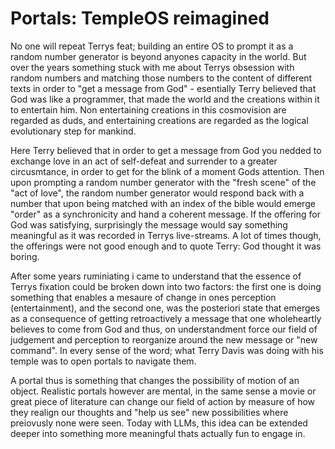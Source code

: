 

# Portals: TempleOS reimagined


No one will repeat Terrys feat; building an entire OS to prompt it as a random number generator is beyond anyones capacity in the world. But over the years something stuck with me about Terrys obsession with random numbers and matching those numbers to the content of different texts in order to "get a message from God" - esentially Terry believed that God was like a programmer, that made the world and the creations within it to entertain him. Non entertaining creations in this cosmovision are regarded as duds, and entertaining creations are regarded as the logical evolutionary step for mankind. 

Here Terry believed that in order to get a message from God you nedded to exchange love in an act of self-defeat and surrender to a greater circusmtance, in order to get for the blink of a moment Gods attention. Then upon prompting a random number generator with the "fresh scene" of the "act of love", the random number generator would respond back with a number that upon being matched with an index of the bible would emerge "order" as a synchronicity and hand a coherent message. If the offering for God was satisfying, surprisingly the message would say something meaningful as it was recorded in Terrys live-streams. A lot of times though, the offerings were not good enough and to quote Terry: God thought it was boring.

After some years ruminiating i came to understand that the essence of Terrys fixation could be broken down into two factors: the first one is doing something that enables a mesaure of change in ones perception (entertainment), and the second one, was the posteriori state that emerges as a consequence of getting retroactively a message that one wholeheartly believes to come from God and thus, on understandment force our field of judgement and perception to reorganize around the new message or "new command". In every sense of the word; what Terry Davis was doing with his temple was to open portals to navigate them.

A portal thus is something that changes the possibility of motion of an object. Realistic portals however are mental, in the same sense a movie or great piece of literature can change our field of action by measure of how they realign our thoughts and "help us see" new possibilities where preiovusly none were seen. Today with LLMs, this idea can be extended deeper into something more meaningful thats actually fun to engage in.

